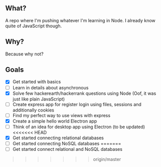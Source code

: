 ## What?
A repo where I'm pushing whatever I'm learning in Node. I already know quite of JavaScript though.

## Why?
Because why not?

## Goals
- [x] Get started with basics
- [ ] Learn in details about asynchronous
- [x] Solve few hackerearth/hackerrank questions using Node (Oof, it was just like plain JavaScript)
- [ ] Create express app for register login using files, sessions and additionally cookies
- [ ] Find my perfect way to use views with express
- [x] Create a simple hello world Electron app
- [ ] Think of an idea for desktop app using Electron (to be updated)
<<<<<<< HEAD
- [x] Get started connecting relational databases
- [ ] Get started connecting NoSQL databases
=======
- [ ] Get started connect relational and NoSQL databases
>>>>>>> origin/master
